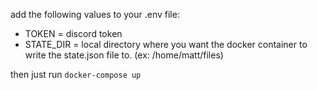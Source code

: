 add the following values to your .env file:

 - TOKEN = discord token
 - STATE_DIR = local directory where you want the docker container to write the state.json file to. (ex: /home/matt/files)

 then just run `docker-compose up`